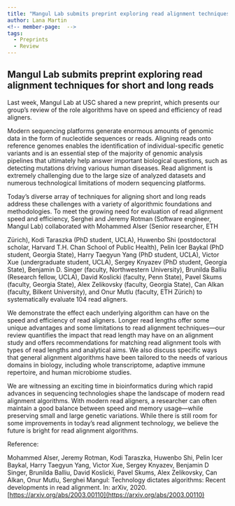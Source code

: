 ```yaml
---
title: "Mangul Lab submits preprint exploring read alignment techniques for short and long reads"
author: Lana Martin
<!-- member-page:  -->
tags:
  - Preprints
  - Review
---
```


## Mangul Lab submits preprint exploring read alignment techniques for short and long reads

Last week, Mangul Lab at USC shared a new preprint, which presents our group’s review of the role algorithms have on speed and efficiency of read aligners.

Modern sequencing platforms generate enormous amounts of genomic data in the form of nucleotide sequences or reads. Aligning reads onto reference genomes enables the identification of individual-specific genetic variants and is an essential step of the majority of genomic analysis pipelines that ultimately help answer important biological questions, such as detecting mutations driving various human diseases. Read alignment is extremely challenging due to the large size of analyzed datasets and numerous technological limitations of modern sequencing platforms.

Today’s diverse array of techniques for aligning short and long reads address these challenges with a variety of algorithmic foundations and methodologies. To meet the growing need for evaluation of read alignment speed and efficiency, Serghei and Jeremy Rotman (Software engineer, Mangul Lab) collaborated with Mohammed Alser (Senior researcher, ETH 

Zürich), Kodi Taraszka (PhD student, UCLA), Huwenbo Shi (postdoctoral scholar, Harvard T.H. Chan School of Public Health), Pelin Icer Baykal (PhD student, Georgia State), Harry Taegyun Yang (PhD student, UCLA), Victor Xue (undergraduate student, UCLA), Sergey Knyazev (PhD student, Georgia State), Benjamin D. Singer (faculty, Northwestern University), Brunilda Balliu (Research fellow, UCLA), David Koslicki (faculty, Penn State), Pavel Skums (faculty, Georgia State), Alex Zelikovsky (faculty, Georgia State), Can Alkan (faculty, Bilkent University), and Onur Mutlu (faculty, ETH Zürich) to systematically evaluate 104 read aligners.

We demonstrate the effect each underlying algorithm can have on the speed and efficiency of read aligners. Longer read lengths offer some unique advantages and some limitations to read alignment techniques—our review quantifies the impact that read length may have on an alignment study and offers recommendations for matching read alignment tools with types of read lengths and analytical aims. We also discuss specific ways that general alignment algorithms have been tailored to the needs of various domains in biology, including whole transcriptome, adaptive immune repertoire, and human microbiome studies.

We are witnessing an exciting time in bioinformatics during which rapid advances in sequencing technologies shape the landscape of modern read alignment algorithms. With modern read aligners, a researcher can often maintain a good balance between speed and memory usage—while preserving small and large genetic variations. While there is still room for some improvements in today’s read alignment technology, we believe the future is bright for read alignment algorithms.

Reference:


Mohammed Alser, Jeremy Rotman, Kodi Taraszka, Huwenbo Shi, Pelin Icer Baykal, Harry Taegyun Yang, Victor Xue, Sergey Knyazev, Benjamin D Singer, Brunilda Balliu, David Koslicki, Pavel Skums, Alex Zelikovsky, Can Alkan, Onur Mutlu, Serghei Mangul: Technology dictates algorithms: Recent developments in read alignment. In: arXiv, 2020.
[https://arxiv.org/abs/2003.00110](https://arxiv.org/abs/2003.00110)


